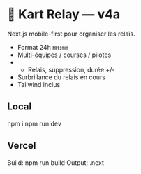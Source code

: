 
# 🏁 Kart Relay — v4a

Next.js mobile-first pour organiser les relais.
- Format 24h `HH:mm`
- Multi-équipes / courses / pilotes
- + Relais, suppression, durée +/-
- Surbrillance du relais en cours
- Tailwind inclus

## Local
npm i
npm run dev

## Vercel
Build: npm run build
Output: .next
